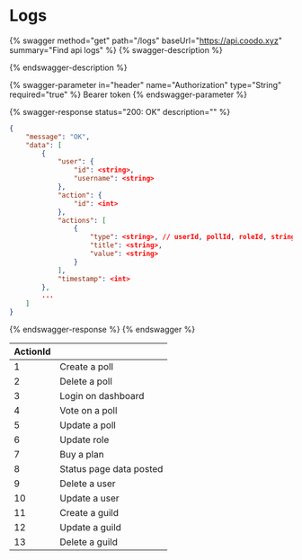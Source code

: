 # Logs



{% swagger method="get" path="/logs" baseUrl="https://api.coodo.xyz" summary="Find api logs" %}
{% swagger-description %}

{% endswagger-description %}

{% swagger-parameter in="header" name="Authorization" type="String" required="true" %}
Bearer token
{% endswagger-parameter %}

{% swagger-response status="200: OK" description="" %}
```json
{
    "message": "OK",
    "data": [
        {
            "user": {
                "id": <string>,
                "username": <string>
            },
            "action": {
                "id": <int>
            },
            "actions": [
                {
                    "type": <string>, // userId, pollId, roleId, string
                    "title": <string>,
                    "value": <string>
                }
            ],
            "timestamp": <int>
        },
        ...
    ]
}
```
{% endswagger-response %}
{% endswagger %}

<table data-full-width="true"><thead><tr><th data-type="number">ActionId</th><th></th></tr></thead><tbody><tr><td>1</td><td>Create a poll</td></tr><tr><td>2</td><td>Delete a poll</td></tr><tr><td>3</td><td>Login on dashboard</td></tr><tr><td>4</td><td>Vote on a poll</td></tr><tr><td>5</td><td>Update a poll</td></tr><tr><td>6</td><td>Update role</td></tr><tr><td>7</td><td>Buy a plan</td></tr><tr><td>8</td><td>Status page data posted</td></tr><tr><td>9</td><td>Delete a user</td></tr><tr><td>10</td><td>Update a user</td></tr><tr><td>11</td><td>Create a guild</td></tr><tr><td>12</td><td>Update a guild</td></tr><tr><td>13</td><td>Delete a guild</td></tr></tbody></table>
